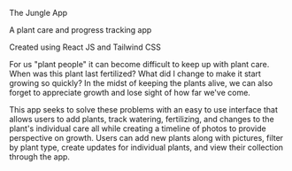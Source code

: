 The Jungle App

A plant care and progress tracking app

Created using React JS and Tailwind CSS

For us "plant people" it can become difficult to keep up with plant care. When was this plant last fertilized? What did I change to make it start growing so quickly? In the midst of keeping the plants alive, we can also forget to appreciate growth and lose sight of how far we've come. 

This app seeks to solve these problems with an easy to use interface that allows users to add plants, track watering, fertilizing, and changes to the plant's individual care all while creating a timeline of photos to provide perspective on growth. Users can add new plants along with pictures, filter by plant type, create updates for individual plants, and view their collection through the app. 
